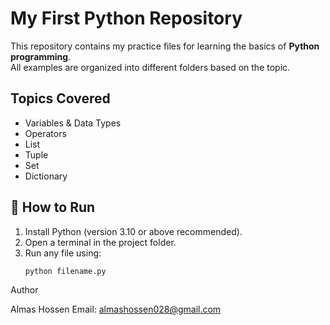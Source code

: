 # My First Python Repository

This repository contains my practice files for learning the basics of **Python programming**.  
All examples are organized into different folders based on the topic.

##  Topics Covered
- Variables & Data Types
- Operators
- List
- Tuple
- Set
- Dictionary

## 🚀 How to Run
1. Install Python (version 3.10 or above recommended).  
2. Open a terminal in the project folder.  
3. Run any file using:
   ```bash
   python filename.py

Author

Almas Hossen
Email: almashossen028@gmail.com
